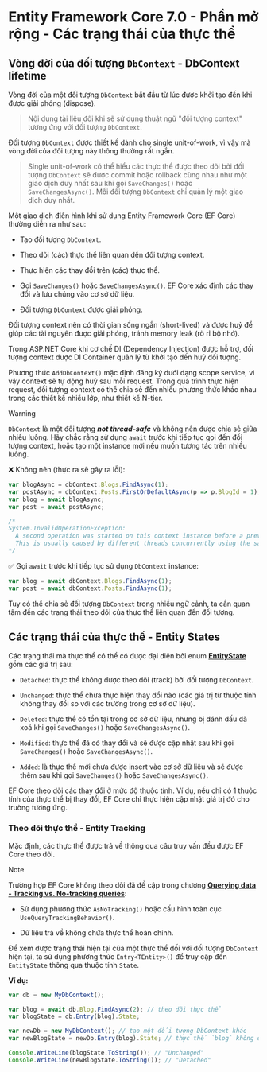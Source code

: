 # Entity Framework Core 7.0 - Phần mở rộng - Các trạng thái của thực thể

## Vòng đời của đối tượng `DbContext` - DbContext lifetime

Vòng đời của một đối tượng `DbContext` bắt đầu từ lúc được khởi tạo đến khi được giải phóng (dispose).

> Nội dung tài liệu đôi khi sẽ sử dụng thuật ngữ "đối tượng context" tương ứng với đối tượng `DbContext`.

Đối tượng `DbContext` được thiết kế dành cho single unit-of-work, vì vậy mà vòng đời của đối tượng này thông thường rất ngắn.

> Single unit-of-work có thể hiểu các thực thể được theo dõi bởi đối tượng `DbContext` sẽ được commit hoặc rollback cùng nhau như một giao dịch duy nhất sau khi gọi `SaveChanges()` hoặc `SaveChangesAsync()`. Mỗi đối tượng `DbContext` chỉ quản lý một giao dịch duy nhất.

Một giao dịch điển hình khi sử dụng Entity Framework Core (EF Core) thường diễn ra như sau:

- Tạo đối tượng `DbContext`.

- Theo dõi (các) thực thể liên quan dến đối tượng context.

- Thực hiện các thay đổi trên (các) thực thể.

- Gọi `SaveChanges()` hoặc `SaveChangesAsync()`. EF Core xác định các thay đổi và lưu chúng vào cơ sở dữ liệu.

- Đối tượng `DbContext` được giải phóng.

Đối tượng context nên có thời gian sống ngắn (short-lived) và được huỷ để giúp các tài nguyên được giải phóng, tránh memory leak (rò rỉ bộ nhớ).

Trong ASP.NET Core khi cơ chế DI (Dependency Injection) được hỗ trợ, đối tượng context được DI Container quản lý từ khởi tạo đến huỷ đối tượng. 

Phương thức `AddDbContext()` mặc định đăng ký dưới dạng scope service, vì vậy context sẽ tự động huỷ sau mỗi request. Trong quá trình thực hiện request, đối tượng context có thể chia sẻ đến nhiều phương thức khác nhau trong các thiết kế nhiều lớp, như thiết kế N-tier.


> [!Warning]
> `DbContext` là một đối tượng **_not thread-safe_** và không nên được chia sẻ giữa nhiều luồng. Hãy chắc rằng sử dụng `await` trước khi tiếp tục gọi đến đối tượng context, hoặc tạo một instance mới nếu muốn tương tác trên nhiều luồng.
>
> :x: Không nên (thực ra sẽ gây ra lỗi):
>
> ```ts
> var blogAsync = dbContext.Blogs.FindAsync(1);
> var postAsync = dbContext.Posts.FirstOrDefaultAsync(p => p.BlogId = 1);
> var blog = await blogAsync;
> var post = await postAsync;
>
> /*
> System.InvalidOperationException:
>   A second operation was started on this context instance before a previous operation completed.
>   This is usually caused by different threads concurrently using the same instance of DbContext
> */
> ```
>
> :white_check_mark: Gọi `await` trước khi tiếp tục sử dụng `DbContext` instance:
>
> ```ts
> var blog = await dbContext.Blogs.FindAsync(1);
> var post = await dbContext.Posts.FindAsync(1);
> ```

Tuy có thể chia sẻ đối tượng `DbContext` trong nhiều ngữ cảnh, ta cần quan tâm đến các trạng thái theo dõi của thực thể liên quan đến đối tượng.

## Các trạng thái của thực thể - Entity States

Các trạng thái mà thực thể có thể có được đại diện bởi enum [**EntityState**](https://learn.microsoft.com/en-us/dotnet/api/microsoft.entityframeworkcore.entitystate?view=efcore-9.0) gồm các giá trị sau:

- `Detached`: thực thể không được theo dõi (track) bởi đối tượng `DbContext`.

- `Unchanged`: thực thể chưa thực hiện thay đổi nào (các giá trị từ thuộc tính không thay đổi so với các trường trong cơ sở dữ liệu).

- `Deleted`: thực thể có tồn tại trong cơ sở dữ liệu, nhưng bị đánh dấu đã xoá khi gọi `SaveChanges()` hoặc `SaveChangesAsync()`.

- `Modified`: thực thể đã có thay đổi và sẽ được cập nhật sau khi gọi `SaveChanges()` hoặc `SaveChangesAsync()`.

- `Added`: là thực thể mới chưa được insert vào cơ sở dữ liệu và sẽ được thêm sau khi gọi `SaveChanges()` hoặc `SaveChangesAsync()`.

EF Core theo dõi các thay đổi ở mức độ thuộc tính. Ví dụ, nếu chỉ có 1 thuộc tính của thực thể bị thay đổi, EF Core chỉ thực hiện cập nhật giá trị đó cho trường tương ứng.

### Theo dõi thực thể - Entity Tracking

Mặc định, các thực thể được trả về thông qua câu truy vấn đều được EF Core theo dõi. 

> [!Note]
> Trường hợp EF Core không theo dõi đã đề cập trong chương [**Querying data - Tracking vs. No-tracking queries**](https://github.com/hoaiandnd/entity-framework-core-7/blob/main/8_efcore7_querying_data.md#tracking-vs-no-tracking-queries):
>
> - Sử dụng phương thức `AsNoTracking()` hoặc cấu hình toàn cục `UseQueryTrackingBehavior()`.
>
> - Dữ liệu trả về không chứa thực thể hoàn chỉnh.

Để xem được trạng thái hiện tại của một thực thể đối với đối tượng `DbContext` hiện tại, ta sử dụng phương thức `Entry<TEntity>()` để truy cập đến `EntityState` thông qua thuộc tính `State`.

**Ví dụ:**

```ts
var db = new MyDbContext();

var blog = await db.Blog.FindAsync(2); // theo dõi thực thể
var blogState = db.Entry(blog).State;

var newDb = new MyDbContext(); // tạo một đối tượng DbContext khác
var newBlogState = newDb.Entry(blog).State; // thực thể `blog` không được theo dõi bởi đối tượng context `newDb`

Console.WriteLine(blogState.ToString()); // "Unchanged"
Console.WriteLine(newBlogState.ToString()); // "Detached"
```

















